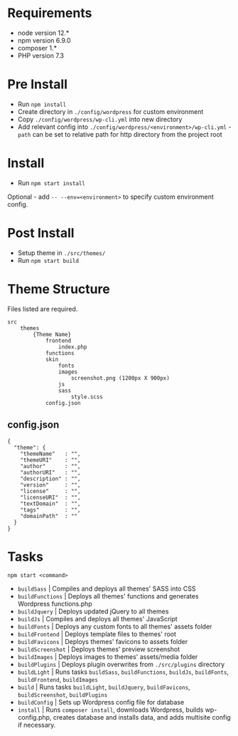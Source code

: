# Requirements

- node version 12.*
- npm version 6.9.0
- composer 1.*
- PHP version 7.3

# Pre Install

- Run `npm install`
- Create directory in `./config/wordpress` for custom environment
- Copy `./config/wordpress/wp-cli.yml` into new directory
- Add relevant config into `./config/wordpress/<environment>/wp-cli.yml` - `path` can be set to relative path for http directory from the project root

# Install

- Run `npm start install`

Optional - add `-- --env=<environment>` to specify custom environment config.

# Post Install

- Setup theme in `./src/themes/`
- Run `npm start build`

# Theme Structure

Files listed are required.

```
src
    themes
        {Theme Name}
            frontend
                index.php
            functions
            skin
                fonts
                images
                    screenshot.png (1200px X 900px)
                js
                sass
                    style.scss
            config.json
```

## config.json

```
{
  "theme": {
    "themeName"   : "",
    "themeURI"    : "",
    "author"      : "",
    "authorURI"   : "",
    "description" : "",
    "version"     : "",
    "license"     : "",
    "licenseURI"  : "",
    "textDomain"  : "",
    "tags"        : "",
    "domainPath"  : ""
  }
}
```

# Tasks

`npm start <command>`

- `buildSass` | Compiles and deploys all themes' SASS into CSS
- `buildFunctions` | Deploys all themes' functions and generates Wordpress functions.php
- `buildJquery` | Deploys updated jQuery to all themes
- `buildJs` | Compiles and deploys all themes' JavaScript 
- `buildFonts` | Deploys any custom fonts to all themes' assets folder
- `buildFrontend` | Deploys template files to themes' root
- `buildFavicons` | Deploys themes' favicons to assets folder
- `buildScreenshot` | Deploys themes' preview screenshot
- `buildImages` | Deploys images to themes' assets/media folder
- `buildPlugins` | Deploys plugin overwrites from `./src/plugins` directory
- `buildLight` | Runs tasks `buildSass`, `buildFunctions`, `buildJs`, `buildFonts`, `buildFrontend`, `buildImages`
- `build` | Runs tasks `buildLight`, `buildJquery`, `buildFavicons`, `buildScreenshot`, `buildPlugins`
- `buildConfig` | Sets up Wordpress config file for database
- `install` | Runs `composer install`, downloads Wordpress, builds wp-config.php, creates database and installs data, and adds multisite config if necessary. 